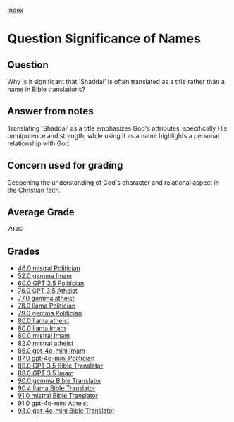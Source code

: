 
[Index](../../index.md)
# Question Significance of Names
## Question
Why is it significant that 'Shaddai' is often translated as a title rather than a name in Bible translations?

## Answer from notes
Translating 'Shaddai' as a title emphasizes God's attributes, specifically His omnipotence and strength, while using it as a name highlights a personal relationship with God.

## Concern used for grading
Deepening the understanding of God's character and relational aspect in the Christian faith.

## Average Grade
79.82

## Grades
 * [46.0 mistral Politician](../answers/mistral_Politician/Significance_of_Names.md)
 * [52.0 gemma Imam](../answers/gemma_Imam/Significance_of_Names.md)
 * [60.0 GPT 3.5 Politician](../answers/GPT_3.5_Politician/Significance_of_Names.md)
 * [76.0 GPT 3.5 Atheist](../answers/GPT_3.5_Atheist/Significance_of_Names.md)
 * [77.0 gemma atheist](../answers/gemma_atheist/Significance_of_Names.md)
 * [78.0 llama Politician](../answers/llama_Politician/Significance_of_Names.md)
 * [79.0 gemma Politician](../answers/gemma_Politician/Significance_of_Names.md)
 * [80.0 llama atheist](../answers/llama_atheist/Significance_of_Names.md)
 * [80.0 llama Imam](../answers/llama_Imam/Significance_of_Names.md)
 * [80.0 mistral Imam](../answers/mistral_Imam/Significance_of_Names.md)
 * [82.0 mistral atheist](../answers/mistral_atheist/Significance_of_Names.md)
 * [86.0 gpt-4o-mini Imam](../answers/gpt-4o-mini_Imam/Significance_of_Names.md)
 * [87.0 gpt-4o-mini Politician](../answers/gpt-4o-mini_Politician/Significance_of_Names.md)
 * [89.0 GPT 3.5 Bible Translator](../answers/GPT_3.5_Bible_Translator/Significance_of_Names.md)
 * [89.0 GPT 3.5 Imam](../answers/GPT_3.5_Imam/Significance_of_Names.md)
 * [90.0 gemma Bible Translator](../answers/gemma_Bible_Translator/Significance_of_Names.md)
 * [90.4 llama Bible Translator](../answers/llama_Bible_Translator/Significance_of_Names.md)
 * [91.0 mistral Bible Translator](../answers/mistral_Bible_Translator/Significance_of_Names.md)
 * [91.0 gpt-4o-mini Atheist](../answers/gpt-4o-mini_Atheist/Significance_of_Names.md)
 * [93.0 gpt-4o-mini Bible Translator](../answers/gpt-4o-mini_Bible_Translator/Significance_of_Names.md)
